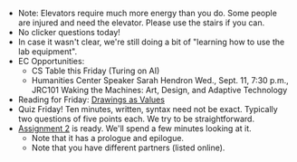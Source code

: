 * Note: Elevators require much more energy than you do.  Some people are
  injured and need the elevator.  Please use the stairs if you can.
* No clicker questions today!
* In case it wasn't clear, we're still doing a bit of "learning how to use 
  the lab equipment".
* EC Opportunities:
    * CS Table this Friday (Turing on AI)
    * Humanities Center Speaker Sarah Hendron
      Wed., Sept. 11, 7:30 p.m., JRC101
      Waking the Machines: Art, Design, and Adaptive Technology
* Reading for Friday: [Drawings as Values](../readings/drawings-reading.html)
* Quiz Friday!  Ten minutes, written, syntax need not be exact.  Typically
  two questions of five points each.  We try to be straightforward.
* [Assignment 2](../assignments/assignment.02.html) is ready.  We'll
  spend a few minutes looking at it.  
    * Note that it has a prologue and epilogue.   
    * Note that you have different partners (listed online).
